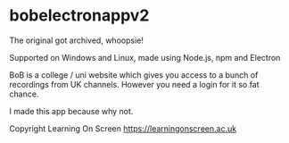 # bobelectronappv2

The original got archived, whoopsie!

Supported on Windows and Linux, made using Node.js, npm and Electron

BoB is a college / uni website which gives you access to a bunch of recordings from UK channels. However you need a login for it so fat chance.

I made this app because why not.

Copyright Learning On Screen
https://learningonscreen.ac.uk
